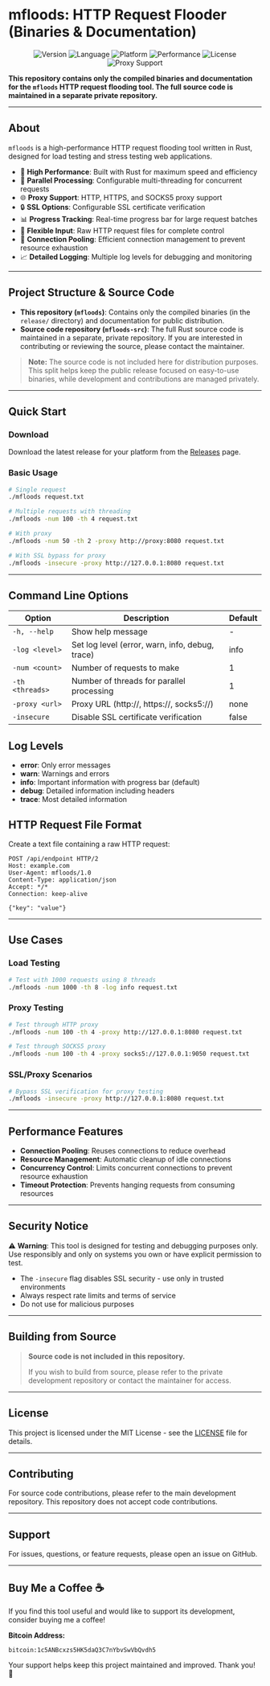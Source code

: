 # mfloods: HTTP Request Flooder (Binaries & Documentation)

<p align="center">
  <img src="https://img.shields.io/badge/Version-v1.0.0-blue.svg" alt="Version">
  <img src="https://img.shields.io/badge/Language-Rust-orange.svg" alt="Language">
  <img src="https://img.shields.io/badge/Platform-Cross%20Platform-green.svg" alt="Platform">
  <img src="https://img.shields.io/badge/Performance-High%20Speed-blue.svg" alt="Performance">
  <img src="https://img.shields.io/badge/License-MIT-red.svg" alt="License">
  <img src="https://img.shields.io/badge/Proxy-Supported-purple.svg" alt="Proxy Support">
</p>

**This repository contains only the compiled binaries and documentation for the `mfloods` HTTP request flooding tool. The full source code is maintained in a separate private repository.**

---

## About

`mfloods` is a high-performance HTTP request flooding tool written in Rust, designed for load testing and stress testing web applications.

- 🚀 **High Performance**: Built with Rust for maximum speed and efficiency
- 🔄 **Parallel Processing**: Configurable multi-threading for concurrent requests
- 🌐 **Proxy Support**: HTTP, HTTPS, and SOCKS5 proxy support
- 🔒 **SSL Options**: Configurable SSL certificate verification
- 📊 **Progress Tracking**: Real-time progress bar for large request batches
- 📝 **Flexible Input**: Raw HTTP request files for complete control
- 🎯 **Connection Pooling**: Efficient connection management to prevent resource exhaustion
- 📈 **Detailed Logging**: Multiple log levels for debugging and monitoring

---

## Project Structure & Source Code

- **This repository (`mfloods`)**: Contains only the compiled binaries (in the `release/` directory) and documentation for public distribution.
- **Source code repository (`mfloods-src`)**: The full Rust source code is maintained in a separate, private repository. If you are interested in contributing or reviewing the source, please contact the maintainer.

> **Note:** The source code is not included here for distribution purposes. This split helps keep the public release focused on easy-to-use binaries, while development and contributions are managed privately.

---

## Quick Start

### Download

Download the latest release for your platform from the [Releases](https://github.com/insomn14/mfloods/releases) page.

### Basic Usage

```bash
# Single request
./mfloods request.txt

# Multiple requests with threading
./mfloods -num 100 -th 4 request.txt

# With proxy
./mfloods -num 50 -th 2 -proxy http://proxy:8080 request.txt

# With SSL bypass for proxy
./mfloods -insecure -proxy http://127.0.0.1:8080 request.txt
```

---

## Command Line Options

| Option | Description | Default |
|--------|-------------|---------|
| `-h, --help` | Show help message | - |
| `-log <level>` | Set log level (error, warn, info, debug, trace) | info |
| `-num <count>` | Number of requests to make | 1 |
| `-th <threads>` | Number of threads for parallel processing | 1 |
| `-proxy <url>` | Proxy URL (http://, https://, socks5://) | none |
| `-insecure` | Disable SSL certificate verification | false |

## Log Levels

- **error**: Only error messages
- **warn**: Warnings and errors
- **info**: Important information with progress bar (default)
- **debug**: Detailed information including headers
- **trace**: Most detailed information

## HTTP Request File Format

Create a text file containing a raw HTTP request:

```
POST /api/endpoint HTTP/2
Host: example.com
User-Agent: mfloods/1.0
Content-Type: application/json
Accept: */*
Connection: keep-alive

{"key": "value"}
```

---

## Use Cases

### Load Testing
```bash
# Test with 1000 requests using 8 threads
./mfloods -num 1000 -th 8 -log info request.txt
```

### Proxy Testing
```bash
# Test through HTTP proxy
./mfloods -num 100 -th 4 -proxy http://127.0.0.1:8080 request.txt

# Test through SOCKS5 proxy
./mfloods -num 100 -th 4 -proxy socks5://127.0.0.1:9050 request.txt
```

### SSL/Proxy Scenarios
```bash
# Bypass SSL verification for proxy testing
./mfloods -insecure -proxy http://127.0.0.1:8080 request.txt
```

---

## Performance Features

- **Connection Pooling**: Reuses connections to reduce overhead
- **Resource Management**: Automatic cleanup of idle connections
- **Concurrency Control**: Limits concurrent connections to prevent resource exhaustion
- **Timeout Protection**: Prevents hanging requests from consuming resources

---

## Security Notice

⚠️ **Warning**: This tool is designed for testing and debugging purposes only. Use responsibly and only on systems you own or have explicit permission to test.

- The `-insecure` flag disables SSL security - use only in trusted environments
- Always respect rate limits and terms of service
- Do not use for malicious purposes

---

## Building from Source

> **Source code is not included in this repository.**
>
> If you wish to build from source, please refer to the private development repository or contact the maintainer for access.

---

## License

This project is licensed under the MIT License - see the [LICENSE](LICENSE) file for details.

---

## Contributing

For source code contributions, please refer to the main development repository. This repository does not accept code contributions.

---

## Support

For issues, questions, or feature requests, please open an issue on GitHub.

---

## Buy Me a Coffee ☕

If you find this tool useful and would like to support its development, consider buying me a coffee!

**Bitcoin Address:**
```
bitcoin:1c5ANBcxzs5HK5daQ3C7nYbvSwVbQvdh5
```

Your support helps keep this project maintained and improved. Thank you! 🙏 
